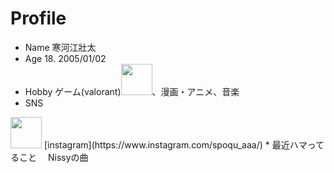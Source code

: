 # Profile
* Name
    寒河江壯太
* Age 
    18. 2005/01/02
* Hobby 
ゲーム(valorant)<img width="50" alt="" src="https://user-images.githubusercontent.com/130330488/232360105-b6e05641-9f26-41e4-ba9c-b5984972c329.png">、漫画・アニメ、音楽 
* SNS
<img width="50" alt="" src="https://user-images.githubusercontent.com/130330488/232358987-d85e1887-fd10-4241-8f3f-e1a6cd3f1a2f.png">
[instagram](https://www.instagram.com/spoqu_aaa/)
* 最近ハマってること
　Nissyの曲


